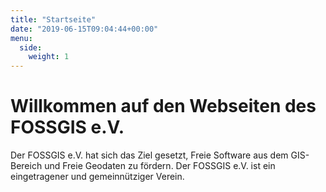 ```yaml
---
title: "Startseite"
date: "2019-06-15T09:04:44+00:00"
menu:
  side:
    weight: 1
---
```


<h1>Willkommen auf den Webseiten des FOSSGIS e.V.</h1>
Der FOSSGIS e.V. hat sich das Ziel gesetzt, Freie Software aus dem GIS-Bereich und Freie Geodaten zu fördern. Der FOSSGIS e.V. ist ein eingetragener und gemeinnütziger Verein.
